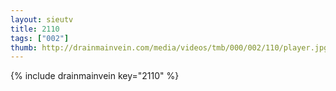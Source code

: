 ```yaml
--- 
layout: sieutv
title: 2110
tags: ["002"]
thumb: http://drainmainvein.com/media/videos/tmb/000/002/110/player.jpg
---
```

{% include drainmainvein key="2110" %} 
